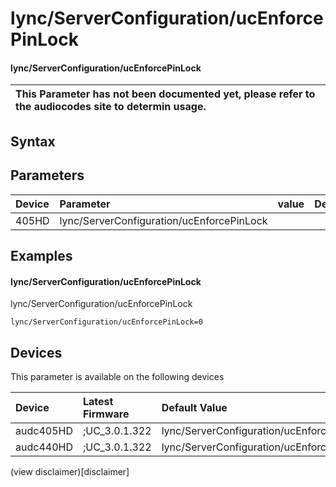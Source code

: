 ﻿---
description: lync/ServerConfiguration/ucEnforcePinLock
search: false
---

# lync/ServerConfiguration/ucEnforcePinLock

#### lync/ServerConfiguration/ucEnforcePinLock


| This Parameter has not been documented yet, please refer to the audiocodes site to determin usage.  | 
| :--- |

## Syntax

## Parameters
|Device|Parameter|value|Description|
|:---|:---|:---|:---|
| 405HD | lync/ServerConfiguration/ucEnforcePinLock |  |  |

## Examples
#### lync/ServerConfiguration/ucEnforcePinLock

lync/ServerConfiguration/ucEnforcePinLock

```
lync/ServerConfiguration/ucEnforcePinLock=0
```

## Devices
This parameter is available on the following devices

| Device | Latest Firmware | Default Value |
|:---|:---|:---|
| audc405HD | ;UC_3.0.1.322 | lync/ServerConfiguration/ucEnforcePinLock=0 
| audc440HD | ;UC_3.0.1.322 | lync/ServerConfiguration/ucEnforcePinLock=0 

(view disclaimer)[disclaimer]
